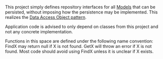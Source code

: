 This project simply defines repository interfaces for all [Models](../HVZ.Model) that can be persisted,
without imposing how the persistence may be implemented.
This realizes the [Data Access Object pattern](https://en.wikipedia.org/wiki/Data_access_object).

Application code is advised to only depend on classes from this project
and not any concrete implementation.

Functions in this space are defined under the following name convention:
FindX may return null if X is not found.
GetX will throw an error if X is not found.
Most code should avoid using FindX unless it is unclear if X exists.